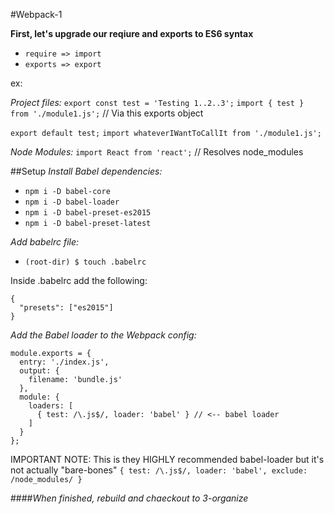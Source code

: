 #Webpack-1

**First, let's upgrade our reqiure and exports to ES6 syntax**

- `require => import`
- `exports => export`

ex:

*Project files:*
`export const test = 'Testing 1..2..3';`
`import { test } from './module1.js';` // Via this exports object

`export default test;`
`import whateverIWantToCallIt from './module1.js';`

*Node Modules:*
`import React from 'react';` // Resolves node_modules

##Setup
*Install Babel dependencies:*
- `npm i -D babel-core`
- `npm i -D babel-loader`
- `npm i -D babel-preset-es2015`
- `npm i -D babel-preset-latest`

*Add babelrc file:*
- `(root-dir) $ touch .babelrc`

Inside .babelrc add the following:

```
{
  "presets": ["es2015"]
}
```

*Add the Babel loader to the Webpack config:*
```
module.exports = {
  entry: './index.js',
  output: {
    filename: 'bundle.js'
  },
  module: {
    loaders: [
      { test: /\.js$/, loader: 'babel' } // <-- babel loader
    ]
  }
};
```

IMPORTANT NOTE: This is they HIGHLY recommended babel-loader but it's not actually "bare-bones"
`{ test: /\.js$/, loader: 'babel', exclude: /node_modules/ }`

####*When finished, rebuild and chaeckout to 3-organize*

